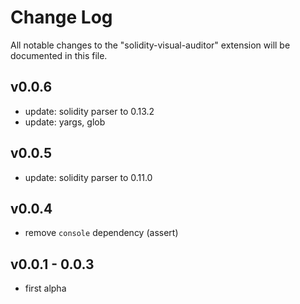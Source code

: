 # Change Log
All notable changes to the "solidity-visual-auditor" extension will be documented in this file.

## v0.0.6
- update: solidity parser to 0.13.2
- update: yargs, glob

## v0.0.5
- update: solidity parser to 0.11.0

## v0.0.4
- remove `console` dependency (assert)

## v0.0.1 - 0.0.3

- first alpha
